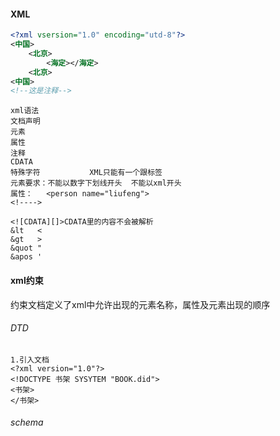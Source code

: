 #### XML

```xml
<?xml vsersion="1.0" encoding="utd-8"?>
<中国>
	<北京>
		<海定></海定>
	<北京>
<中国>
<!--这是注释-->
```

```
xml语法
文档声明
元素
属性
注释
CDATA
特殊字符           XML只能有一个跟标签
元素要求：不能以数字下划线开头  不能以xml开头
属性：   <person name="liufeng">
<!---->
```

```
<![CDATA][]>CDATA里的内容不会被解析
&lt   <
&gt   >
&quot "
&apos '
```

#### xml约束

约束文档定义了xml中允许出现的元素名称，属性及元素出现的顺序

###### DTD

```
1.引入文档
<?xml version="1.0"?>
<!DOCTYPE 书架 SYSYTEM "BOOK.did">
<书架>
</书架>
```



###### schema

